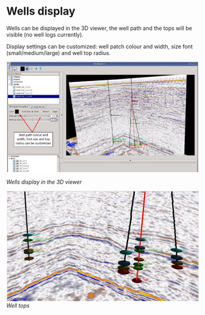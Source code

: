# Wells display

Wells can be displayed in the 3D viewer, the well path and the tops will be visible \(no well logs currently\).

Display settings can be customized: well patch colour and width, size font \(small/medium/large\) and well top radius.

![](../../.gitbook/assets/3dviewer_wells.JPG)

_Wells display in the 3D viewer_

![](../../.gitbook/assets/3dviewer_wellstops.JPG)  
_Well tops_


